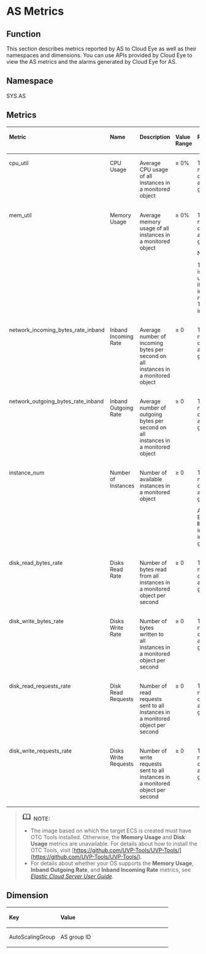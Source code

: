 # AS Metrics<a name="EN-US_TOPIC_0171212634"></a>

## Function<a name="en-us_topic_0043063076_section58478819162452"></a>

This section describes metrics reported by AS to Cloud Eye as well as their namespaces and dimensions. You can use APIs provided by Cloud Eye to view the AS metrics and the alarms generated by Cloud Eye for AS.

## Namespace<a name="en-us_topic_0043063076_section40749874162521"></a>

SYS.AS

## Metrics<a name="en-us_topic_0043063076_section3001861162535"></a>

<a name="en-us_topic_0043063076_table42148186162545"></a>
<table><thead align="left"><tr id="en-us_topic_0043063076_row13442348162545"><th class="cellrowborder" valign="top" width="19.46%" id="mcps1.1.6.1.1"><p id="en-us_topic_0043063076_p1577902162545"><a name="en-us_topic_0043063076_p1577902162545"></a><a name="en-us_topic_0043063076_p1577902162545"></a>Metric</p>
</th>
<th class="cellrowborder" valign="top" width="17.660000000000004%" id="mcps1.1.6.1.2"><p id="en-us_topic_0043063076_p11494523173333"><a name="en-us_topic_0043063076_p11494523173333"></a><a name="en-us_topic_0043063076_p11494523173333"></a>Name</p>
</th>
<th class="cellrowborder" valign="top" width="25.010000000000005%" id="mcps1.1.6.1.3"><p id="en-us_topic_0043063076_p60701241162545"><a name="en-us_topic_0043063076_p60701241162545"></a><a name="en-us_topic_0043063076_p60701241162545"></a>Description</p>
</th>
<th class="cellrowborder" valign="top" width="17.580000000000005%" id="mcps1.1.6.1.4"><p id="en-us_topic_0043063076_p24514578162614"><a name="en-us_topic_0043063076_p24514578162614"></a><a name="en-us_topic_0043063076_p24514578162614"></a>Value Range</p>
</th>
<th class="cellrowborder" valign="top" width="20.290000000000003%" id="mcps1.1.6.1.5"><p id="en-us_topic_0043063076_p1087942816275"><a name="en-us_topic_0043063076_p1087942816275"></a><a name="en-us_topic_0043063076_p1087942816275"></a>Remarks</p>
</th>
</tr>
</thead>
<tbody><tr id="en-us_topic_0043063076_row9440258162545"><td class="cellrowborder" valign="top" width="19.46%" headers="mcps1.1.6.1.1 "><p id="en-us_topic_0043063076_p26463451162545"><a name="en-us_topic_0043063076_p26463451162545"></a><a name="en-us_topic_0043063076_p26463451162545"></a>cpu_util</p>
</td>
<td class="cellrowborder" valign="top" width="17.660000000000004%" headers="mcps1.1.6.1.2 "><p id="en-us_topic_0043063076_p58641209173333"><a name="en-us_topic_0043063076_p58641209173333"></a><a name="en-us_topic_0043063076_p58641209173333"></a>CPU Usage</p>
</td>
<td class="cellrowborder" valign="top" width="25.010000000000005%" headers="mcps1.1.6.1.3 "><p id="en-us_topic_0043063076_p63164756162545"><a name="en-us_topic_0043063076_p63164756162545"></a><a name="en-us_topic_0043063076_p63164756162545"></a>Average CPU usage of all instances in a monitored object</p>
</td>
<td class="cellrowborder" valign="top" width="17.580000000000005%" headers="mcps1.1.6.1.4 "><p id="en-us_topic_0043063076_p39523811162614"><a name="en-us_topic_0043063076_p39523811162614"></a><a name="en-us_topic_0043063076_p39523811162614"></a>≥ 0%</p>
</td>
<td class="cellrowborder" valign="top" width="20.290000000000003%" headers="mcps1.1.6.1.5 "><p id="en-us_topic_0043063076_p881848516275"><a name="en-us_topic_0043063076_p881848516275"></a><a name="en-us_topic_0043063076_p881848516275"></a>The monitored object is an AS group.</p>
</td>
</tr>
<tr id="en-us_topic_0043063076_row31611892162545"><td class="cellrowborder" valign="top" width="19.46%" headers="mcps1.1.6.1.1 "><p id="en-us_topic_0043063076_p10426432162545"><a name="en-us_topic_0043063076_p10426432162545"></a><a name="en-us_topic_0043063076_p10426432162545"></a>mem_util</p>
</td>
<td class="cellrowborder" valign="top" width="17.660000000000004%" headers="mcps1.1.6.1.2 "><p id="en-us_topic_0043063076_p52317499173333"><a name="en-us_topic_0043063076_p52317499173333"></a><a name="en-us_topic_0043063076_p52317499173333"></a>Memory Usage</p>
</td>
<td class="cellrowborder" valign="top" width="25.010000000000005%" headers="mcps1.1.6.1.3 "><p id="en-us_topic_0043063076_p39234689162545"><a name="en-us_topic_0043063076_p39234689162545"></a><a name="en-us_topic_0043063076_p39234689162545"></a>Average memory usage of all instances in a monitored object</p>
</td>
<td class="cellrowborder" valign="top" width="17.580000000000005%" headers="mcps1.1.6.1.4 "><p id="en-us_topic_0043063076_p47312124162614"><a name="en-us_topic_0043063076_p47312124162614"></a><a name="en-us_topic_0043063076_p47312124162614"></a>≥ 0%</p>
</td>
<td class="cellrowborder" valign="top" width="20.290000000000003%" headers="mcps1.1.6.1.5 "><p id="en-us_topic_0043063076_p4320868616275"><a name="en-us_topic_0043063076_p4320868616275"></a><a name="en-us_topic_0043063076_p4320868616275"></a>The monitored object is an AS group.</p>
<div class="note" id="en-us_topic_0043063076_en-us_topic_0022067719_note1851305616219"><a name="en-us_topic_0043063076_en-us_topic_0022067719_note1851305616219"></a><a name="en-us_topic_0043063076_en-us_topic_0022067719_note1851305616219"></a><span class="notetitle"> NOTE: </span><div class="notebody"><p id="en-us_topic_0043063076_en-us_topic_0022067719_p3239978216219"><a name="en-us_topic_0043063076_en-us_topic_0022067719_p3239978216219"></a><a name="en-us_topic_0043063076_en-us_topic_0022067719_p3239978216219"></a>This metric is unavailable if the image has no OTC Tools installed.</p>
</div></div>
</td>
</tr>
<tr id="en-us_topic_0043063076_row17567889162545"><td class="cellrowborder" valign="top" width="19.46%" headers="mcps1.1.6.1.1 "><p id="en-us_topic_0043063076_p13712924162545"><a name="en-us_topic_0043063076_p13712924162545"></a><a name="en-us_topic_0043063076_p13712924162545"></a>network_incoming_bytes_rate_inband</p>
</td>
<td class="cellrowborder" valign="top" width="17.660000000000004%" headers="mcps1.1.6.1.2 "><p id="en-us_topic_0043063076_p9859050173333"><a name="en-us_topic_0043063076_p9859050173333"></a><a name="en-us_topic_0043063076_p9859050173333"></a>Inband Incoming Rate</p>
</td>
<td class="cellrowborder" valign="top" width="25.010000000000005%" headers="mcps1.1.6.1.3 "><p id="en-us_topic_0043063076_p37005072162545"><a name="en-us_topic_0043063076_p37005072162545"></a><a name="en-us_topic_0043063076_p37005072162545"></a>Average number of incoming bytes per second on all instances in a monitored object</p>
</td>
<td class="cellrowborder" valign="top" width="17.580000000000005%" headers="mcps1.1.6.1.4 "><p id="en-us_topic_0043063076_p7076870162614"><a name="en-us_topic_0043063076_p7076870162614"></a><a name="en-us_topic_0043063076_p7076870162614"></a>≥ 0</p>
</td>
<td class="cellrowborder" valign="top" width="20.290000000000003%" headers="mcps1.1.6.1.5 "><p id="en-us_topic_0043063076_p1024271216275"><a name="en-us_topic_0043063076_p1024271216275"></a><a name="en-us_topic_0043063076_p1024271216275"></a>The monitored object is an AS group.</p>
</td>
</tr>
<tr id="en-us_topic_0043063076_row64610192162545"><td class="cellrowborder" valign="top" width="19.46%" headers="mcps1.1.6.1.1 "><p id="en-us_topic_0043063076_p66043059162545"><a name="en-us_topic_0043063076_p66043059162545"></a><a name="en-us_topic_0043063076_p66043059162545"></a>network_outgoing_bytes_rate_inband</p>
</td>
<td class="cellrowborder" valign="top" width="17.660000000000004%" headers="mcps1.1.6.1.2 "><p id="en-us_topic_0043063076_p60385581173333"><a name="en-us_topic_0043063076_p60385581173333"></a><a name="en-us_topic_0043063076_p60385581173333"></a>Inband Outgoing Rate</p>
</td>
<td class="cellrowborder" valign="top" width="25.010000000000005%" headers="mcps1.1.6.1.3 "><p id="en-us_topic_0043063076_p47887571162545"><a name="en-us_topic_0043063076_p47887571162545"></a><a name="en-us_topic_0043063076_p47887571162545"></a>Average number of outgoing bytes per second on all instances in a monitored object</p>
</td>
<td class="cellrowborder" valign="top" width="17.580000000000005%" headers="mcps1.1.6.1.4 "><p id="en-us_topic_0043063076_p834095511437"><a name="en-us_topic_0043063076_p834095511437"></a><a name="en-us_topic_0043063076_p834095511437"></a>≥ 0</p>
</td>
<td class="cellrowborder" valign="top" width="20.290000000000003%" headers="mcps1.1.6.1.5 "><p id="en-us_topic_0043063076_p2435337116275"><a name="en-us_topic_0043063076_p2435337116275"></a><a name="en-us_topic_0043063076_p2435337116275"></a>The monitored object is an AS group.</p>
</td>
</tr>
<tr id="en-us_topic_0043063076_row52369142104552"><td class="cellrowborder" valign="top" width="19.46%" headers="mcps1.1.6.1.1 "><p id="en-us_topic_0043063076_p14042138104552"><a name="en-us_topic_0043063076_p14042138104552"></a><a name="en-us_topic_0043063076_p14042138104552"></a>instance_num</p>
</td>
<td class="cellrowborder" valign="top" width="17.660000000000004%" headers="mcps1.1.6.1.2 "><p id="en-us_topic_0043063076_p63671394104552"><a name="en-us_topic_0043063076_p63671394104552"></a><a name="en-us_topic_0043063076_p63671394104552"></a>Number of Instances</p>
</td>
<td class="cellrowborder" valign="top" width="25.010000000000005%" headers="mcps1.1.6.1.3 "><p id="en-us_topic_0043063076_p57109303104552"><a name="en-us_topic_0043063076_p57109303104552"></a><a name="en-us_topic_0043063076_p57109303104552"></a>Number of available instances in a monitored object</p>
</td>
<td class="cellrowborder" valign="top" width="17.580000000000005%" headers="mcps1.1.6.1.4 "><p id="en-us_topic_0043063076_p62450816104552"><a name="en-us_topic_0043063076_p62450816104552"></a><a name="en-us_topic_0043063076_p62450816104552"></a>≥ 0</p>
</td>
<td class="cellrowborder" valign="top" width="20.290000000000003%" headers="mcps1.1.6.1.5 "><p id="en-us_topic_0043063076_p6132165510369"><a name="en-us_topic_0043063076_p6132165510369"></a><a name="en-us_topic_0043063076_p6132165510369"></a>The monitored object is an AS group.</p>
<p id="en-us_topic_0043063076_p25351334104552"><a name="en-us_topic_0043063076_p25351334104552"></a><a name="en-us_topic_0043063076_p25351334104552"></a>Available ECSs are <strong id="en-us_topic_0043063076_b143836103017"><a name="en-us_topic_0043063076_b143836103017"></a><a name="en-us_topic_0043063076_b143836103017"></a>INSERVICE</strong> instances in an AS group.</p>
</td>
</tr>
<tr id="en-us_topic_0043063076_row16880356164247"><td class="cellrowborder" valign="top" width="19.46%" headers="mcps1.1.6.1.1 "><p id="en-us_topic_0043063076_p52067206164320"><a name="en-us_topic_0043063076_p52067206164320"></a><a name="en-us_topic_0043063076_p52067206164320"></a>disk_read_bytes_rate</p>
</td>
<td class="cellrowborder" valign="top" width="17.660000000000004%" headers="mcps1.1.6.1.2 "><p id="en-us_topic_0043063076_p56694156164320"><a name="en-us_topic_0043063076_p56694156164320"></a><a name="en-us_topic_0043063076_p56694156164320"></a>Disks Read Rate</p>
</td>
<td class="cellrowborder" valign="top" width="25.010000000000005%" headers="mcps1.1.6.1.3 "><p id="en-us_topic_0043063076_p28823894164320"><a name="en-us_topic_0043063076_p28823894164320"></a><a name="en-us_topic_0043063076_p28823894164320"></a>Number of bytes read from all instances in a monitored object per second</p>
</td>
<td class="cellrowborder" valign="top" width="17.580000000000005%" headers="mcps1.1.6.1.4 "><p id="en-us_topic_0043063076_p438577111428"><a name="en-us_topic_0043063076_p438577111428"></a><a name="en-us_topic_0043063076_p438577111428"></a>≥ 0</p>
</td>
<td class="cellrowborder" valign="top" width="20.290000000000003%" headers="mcps1.1.6.1.5 "><p id="en-us_topic_0043063076_p64122847164320"><a name="en-us_topic_0043063076_p64122847164320"></a><a name="en-us_topic_0043063076_p64122847164320"></a>The monitored object is an AS group.</p>
</td>
</tr>
<tr id="en-us_topic_0043063076_row49351834164253"><td class="cellrowborder" valign="top" width="19.46%" headers="mcps1.1.6.1.1 "><p id="en-us_topic_0043063076_p4535684164320"><a name="en-us_topic_0043063076_p4535684164320"></a><a name="en-us_topic_0043063076_p4535684164320"></a>disk_write_bytes_rate</p>
</td>
<td class="cellrowborder" valign="top" width="17.660000000000004%" headers="mcps1.1.6.1.2 "><p id="en-us_topic_0043063076_p31846129164320"><a name="en-us_topic_0043063076_p31846129164320"></a><a name="en-us_topic_0043063076_p31846129164320"></a>Disks Write Rate</p>
</td>
<td class="cellrowborder" valign="top" width="25.010000000000005%" headers="mcps1.1.6.1.3 "><p id="en-us_topic_0043063076_p29399675164320"><a name="en-us_topic_0043063076_p29399675164320"></a><a name="en-us_topic_0043063076_p29399675164320"></a>Number of bytes written to all instances in a monitored object per second</p>
</td>
<td class="cellrowborder" valign="top" width="17.580000000000005%" headers="mcps1.1.6.1.4 "><p id="en-us_topic_0043063076_p41383251164320"><a name="en-us_topic_0043063076_p41383251164320"></a><a name="en-us_topic_0043063076_p41383251164320"></a>≥ 0</p>
</td>
<td class="cellrowborder" valign="top" width="20.290000000000003%" headers="mcps1.1.6.1.5 "><p id="en-us_topic_0043063076_p63709023164320"><a name="en-us_topic_0043063076_p63709023164320"></a><a name="en-us_topic_0043063076_p63709023164320"></a>The monitored object is an AS group.</p>
</td>
</tr>
<tr id="en-us_topic_0043063076_row12355722164256"><td class="cellrowborder" valign="top" width="19.46%" headers="mcps1.1.6.1.1 "><p id="en-us_topic_0043063076_p40894923164320"><a name="en-us_topic_0043063076_p40894923164320"></a><a name="en-us_topic_0043063076_p40894923164320"></a>disk_read_requests_rate</p>
</td>
<td class="cellrowborder" valign="top" width="17.660000000000004%" headers="mcps1.1.6.1.2 "><p id="en-us_topic_0043063076_p24154492164320"><a name="en-us_topic_0043063076_p24154492164320"></a><a name="en-us_topic_0043063076_p24154492164320"></a>Disk Read Requests</p>
</td>
<td class="cellrowborder" valign="top" width="25.010000000000005%" headers="mcps1.1.6.1.3 "><p id="en-us_topic_0043063076_p10356874164320"><a name="en-us_topic_0043063076_p10356874164320"></a><a name="en-us_topic_0043063076_p10356874164320"></a>Number of read requests sent to all instances in a monitored object per second</p>
</td>
<td class="cellrowborder" valign="top" width="17.580000000000005%" headers="mcps1.1.6.1.4 "><p id="en-us_topic_0043063076_p33600476164320"><a name="en-us_topic_0043063076_p33600476164320"></a><a name="en-us_topic_0043063076_p33600476164320"></a>≥ 0</p>
</td>
<td class="cellrowborder" valign="top" width="20.290000000000003%" headers="mcps1.1.6.1.5 "><p id="en-us_topic_0043063076_p37284059164320"><a name="en-us_topic_0043063076_p37284059164320"></a><a name="en-us_topic_0043063076_p37284059164320"></a>The monitored object is an AS group.</p>
</td>
</tr>
<tr id="en-us_topic_0043063076_row13526122164259"><td class="cellrowborder" valign="top" width="19.46%" headers="mcps1.1.6.1.1 "><p id="en-us_topic_0043063076_p8904702164320"><a name="en-us_topic_0043063076_p8904702164320"></a><a name="en-us_topic_0043063076_p8904702164320"></a>disk_write_requests_rate</p>
</td>
<td class="cellrowborder" valign="top" width="17.660000000000004%" headers="mcps1.1.6.1.2 "><p id="en-us_topic_0043063076_p50192242164320"><a name="en-us_topic_0043063076_p50192242164320"></a><a name="en-us_topic_0043063076_p50192242164320"></a>Disks Write Requests</p>
</td>
<td class="cellrowborder" valign="top" width="25.010000000000005%" headers="mcps1.1.6.1.3 "><p id="en-us_topic_0043063076_p39039795164320"><a name="en-us_topic_0043063076_p39039795164320"></a><a name="en-us_topic_0043063076_p39039795164320"></a>Number of write requests sent to all instances in a monitored object per second</p>
</td>
<td class="cellrowborder" valign="top" width="17.580000000000005%" headers="mcps1.1.6.1.4 "><p id="en-us_topic_0043063076_p8106792164320"><a name="en-us_topic_0043063076_p8106792164320"></a><a name="en-us_topic_0043063076_p8106792164320"></a>≥ 0</p>
</td>
<td class="cellrowborder" valign="top" width="20.290000000000003%" headers="mcps1.1.6.1.5 "><p id="en-us_topic_0043063076_p52670393164320"><a name="en-us_topic_0043063076_p52670393164320"></a><a name="en-us_topic_0043063076_p52670393164320"></a>The monitored object is an AS group.</p>
</td>
</tr>
</tbody>
</table>

>![](public_sys-resources/icon-note.gif) **NOTE:**   
>-   The image based on which the target ECS is created must have OTC Tools installed. Otherwise, the  **Memory Usage**  and  **Disk Usage**  metrics are unavailable. For details about how to install the OTC Tools, visit  [https://github.com/UVP-Tools/UVP-Tools/](https://github.com/UVP-Tools/UVP-Tools/).  
>-   For details about whether your OS supports the  **Memory Usage**,  **Inband Outgoing Rate**, and  **Inband Incoming Rate**  metrics, see  _[Elastic Cloud Server User Guide](https://docs.otc.t-systems.com/en-us/usermanual/ecs/en-us_topic_0030911465.html)_.  

## Dimension<a name="en-us_topic_0043063076_section25639464162814"></a>

<a name="en-us_topic_0043063076_table24384314162910"></a>
<table><thead align="left"><tr id="en-us_topic_0043063076_row54832405162910"><th class="cellrowborder" valign="top" width="31.77%" id="mcps1.1.3.1.1"><p id="en-us_topic_0043063076_p43049770162910"><a name="en-us_topic_0043063076_p43049770162910"></a><a name="en-us_topic_0043063076_p43049770162910"></a>Key</p>
</th>
<th class="cellrowborder" valign="top" width="68.23%" id="mcps1.1.3.1.2"><p id="en-us_topic_0043063076_p64479316162910"><a name="en-us_topic_0043063076_p64479316162910"></a><a name="en-us_topic_0043063076_p64479316162910"></a>Value</p>
</th>
</tr>
</thead>
<tbody><tr id="en-us_topic_0043063076_row29216770162910"><td class="cellrowborder" valign="top" width="31.77%" headers="mcps1.1.3.1.1 "><p id="en-us_topic_0043063076_p17748166162910"><a name="en-us_topic_0043063076_p17748166162910"></a><a name="en-us_topic_0043063076_p17748166162910"></a>AutoScalingGroup</p>
</td>
<td class="cellrowborder" valign="top" width="68.23%" headers="mcps1.1.3.1.2 "><p id="en-us_topic_0043063076_p28315371162910"><a name="en-us_topic_0043063076_p28315371162910"></a><a name="en-us_topic_0043063076_p28315371162910"></a>AS group ID</p>
</td>
</tr>
</tbody>
</table>

